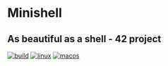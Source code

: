 # Minishell
## As beautiful as a shell - 42 project 
[![build](https://github.com/harou24/Minishell/workflows/Unittests/badge.svg)](https://github.com/harou24/Minishell/actions?workflow=Unittests)
[![linux](https://github.com/harou24/Minishell/workflows/Linux/badge.svg)](https://github.com/harou24/Minishell/actions?workflow=Linux)
[![macos](https://github.com/harou24/Minishell/workflows/MacOS/badge.svg)](https://github.com/harou24/Minishell/actions?workflow=MacOS)
